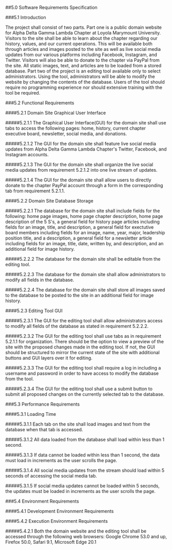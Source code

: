 ##5.0	Software Requirements Specification

###5.1	Introduction

The project shall consist of two parts.  Part one is a public domain website for Alpha Delta Gamma Lambda Chapter at Loyola Marymount University.  Visitors to the site shall be able to learn about the chapter regarding our history, values, and our current operations.  This will be available both through articles and images posted to the site as well as live social media updates from our various platforms including Facebook, Instagram, and Twitter.  Visitors will also be able to donate to the chapter via PayPal from the site.  All static images, text, and articles are to be loaded from a stored database.  Part two of the project is an editing tool available only to select administrators.  Using the tool, administrators will be able to modify the website by changing the contents of the database.  Users of the tool should require no programming experience nor should extensive training with the tool be required.

###5.2	Functional Requirements

####5.2.1	Domain Site Graphical User Interface

#####5.2.1.1	The Graphical User Interface(GUI) for the domain site shall use tabs to access the following pages: home, history, current chapter executive board, newsletter, social media, and donations.

#####5.2.1.2	The GUI for the domain site shall feature live social media updates from Alpha Delta Gamma Lambda Chapter's Twitter, Facebook, and Instagram accounts.

#####5.2.1.3	The GUI for the domain site shall organize the live social media updates from requirement 5.2.1.2 into one live stream of updates.

#####5.2.1.4	The GUI for the domain site shall allow users to directly donate to the chapter PayPal account through a form in the corresponding tab from requirement 5.2.1.1.

####5.2.2	Domain Site Database Storage

#####5.2.2.1	The database for the domain site shall include fields for the following: home page images, home page chapter description, home page description of the 5 S's, a general field for history page articles including fields for an image, title, and description, a general field for exectutive board members including fields for an image, name, year, major, leadership position title, and a description, a general field for a newsletter article including fields for an image, title, date, written by, and description, and an additional field for image history.

#####5.2.2.2	The database for the domain site shall be editable from the editing tool.

#####5.2.2.3	The database for the domain site shall allow administrators to modify all fields in the database.

#####5.2.2.4	The database for the domain site shall store all images saved to the database to be posted to the site in an additional field for image history.

####5.2.3	Editing Tool GUI

#####5.2.3.1	The GUI for the editing tool shall allow administrators access to modify all fields of the database as stated in requirement 5.2.2.2.

#####5.2.3.2	The GUI for the editing tool shall use tabs as in requirement 5.2.1.1 for organization.  There should be the option to view a preview of the site with the proposed changes made in the editing tool.  If not, the GUI should be structured to mirror the current state of the site with additional buttons and GUI layers over it for editing.

#####5.2.3.3	The GUI for the editing tool shall require a log in including a username and password in order to have access to modify the database from the tool.

#####5.2.3.4	The GUI for the editing tool shall use a submit button to submit all proposed changes on the currently selected tab to the database.


###5.3	Performance Requirements

####5.3.1	Loading Time

#####5.3.1.1	Each tab on the site shall load images and text from the database when that tab is accessed.

#####5.3.1.2	All data loaded from the database shall load within less than 1 second.

#####5.3.1.3	If data cannot be loaded within less than 1 second, the data must load in increments as the user scrolls the page.

#####5.3.1.4	All social media updates from the stream should load within 5 seconds of accessing the social media tab.

#####5.3.1.5	If social media updates cannot be loaded within 5 seconds, the updates must be loaded in increments as the user scrolls the page.



###5.4	Environment Requirements

####5.4.1	Development Environment Requirements

####5.4.2	Execution Environment Requirements	

#####5.4.2.1	Both the domain website and the editing tool shall be accessed through the following web browsers: Google Chrome 53.0 and up, Firefox 50.0, Safari 9.1, Microsoft Edge 20.1